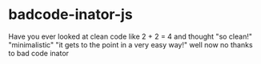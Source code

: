 # badcode-inator-js
Have you ever looked at clean code like 2 + 2 = 4 and thought "so clean!" "minimalistic" "it gets to the point in a very easy way!" well now no thanks to bad code inator
